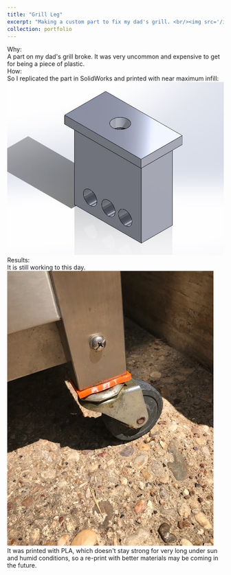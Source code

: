 ```yaml
---
title: "Grill Leg"
excerpt: "Making a custom part to fix my dad's grill. <br/><img src='/images/GrillLeg2.jpg'>"
collection: portfolio
---
```


Why: <br/>
A part on my dad's grill broke. It was very uncommon and expensive to get for being a piece of plastic.<br/>
How: <br/>
So I replicated the part in SolidWorks and printed with near maximum infill:
<br/><img src='/images/GrillLeg2.jpg'><br/>
Results:<br/>
It is still working to this day.
<br/><img src='/images/GrillLeg.jpg'><br/>
It was printed with PLA, which doesn't stay strong for very long under sun and humid conditions, so a re-print with better materials may be coming in the future.


